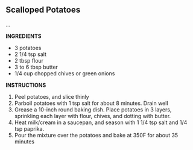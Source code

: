 ## Scalloped Potatoes

...

**INGREDIENTS**

- 3 potatoes
- 2 1/4 tsp salt
- 2 tbsp flour
- 3 to 6 tbsp butter
- 1/4 cup chopped chives or green onions

**INSTRUCTIONS**

1. Peel potatoes, and slice thinly
1. Parboil potatoes with 1 tsp salt for about 8 minutes. Drain well
1. Grease a 10-inch round baking dish. Place potatoes in 3 layers, sprinkling each layer with flour, chives, and dotting with butter.
1. Heat milk/cream in a saucepan, and season with 1 1/4 tsp salt and 1/4 tsp paprika.
1. Pour the mixture over the potatoes and bake at 350F for about 35 minutes

